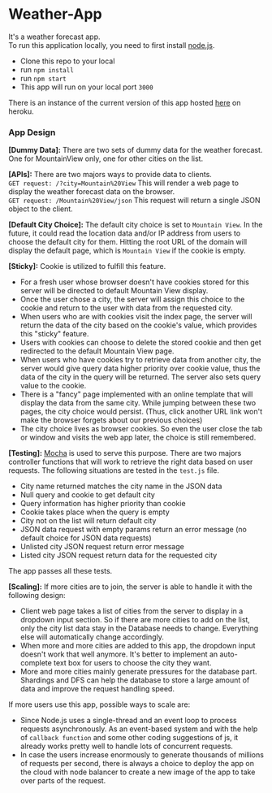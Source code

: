 # Weather-App
It's a weather forecast app. <br>
To run this application locally, you need to first install [node.js](https://nodejs.org/en/). <br>

* Clone this repo to your local
* run ```npm install```
* run ```npm start```
* This app will run on your local port `3000`

There is an instance of the current version of this app hosted [here](https://frozen-bastion-68224.herokuapp.com ) on heroku.

### App Design
**[Dummy Data]:** There are two sets of dummy data for the weather forecast. One for MountainView only, one for other cities on the list.

**[APIs]:** There are two majors ways to provide data to clients.  
```GET request: /?city=Mountain%20View```
This will render a web page to display the weather forecast data on the browser.  
```GET request: /Mountain%20View/json```
This request will return a single JSON object to the client.  


**[Default City Choice]:** The default city choice is set to ```Mountain View```. In the future, it could read the location data and/or IP address from users to choose the default city for them. Hitting the root URL of the domain will display the default page, which is ```Mountain View``` if the cookie is empty.

**[Sticky]:** Cookie is utilized to fulfill this feature.

* For a fresh user whose browser doesn't have cookies stored for this server will be directed to default Mountain View display.
* Once the user chose a city, the server will assign this choice to the cookie and return to the user with data from the requested city.
* When users who are with cookies visit the index page, the server will return the data of the city based on the cookie's value, which provides this "sticky" feature.
* Users with cookies can choose to delete the stored cookie and then get redirected to the default Mountain View page.
* When users who have cookies try to retrieve data from another city, the server would give query data higher priority over cookie value, thus the data of the city in the query will be returned. The server also sets query value to the cookie.
* There is a "fancy" page implemented with an online template that will display the data from the same city. While jumping between these two pages, the city choice would persist. (Thus, click another URL link won't make the browser forgets about our previous choices)
* The city choice lives as browser cookies. So even the user close the tab or window and visits the web app later, the choice is still remembered.

**[Testing]:** [Mocha](https://mochajs.org/) is used to serve this purpose. There are two majors controller functions that will work to retrieve the right data based on user requests. The following situations are tested in the ```test.js``` file.

* City name returned matches the city name in the JSON data
* Null query and cookie to get default city
* Query information has higher priority than cookie
* Cookie takes place when the query is empty
* City not on the list will return default city
* JSON data request with empty params return an error message (no default choice for JSON data requests)
* Unlisted city JSON request return error message
* Listed city JSON request return data for the requested city

The app passes all these tests.

**[Scaling]:** If more cities are to join, the server is able to handle it with the following design:

*  Client web page takes a list of cities from the server to display in a dropdown input section. So if there are more cities to add on the list, only the city list data stay in the Database needs to change. Everything else will automatically change accordingly.
*  When more and more cities are added to this app, the dropdown input doesn't work that well anymore. It's better to implement an auto-complete text box for users to choose the city they want.
*  More and more cities mainly generate pressures for the database part. Shardings and DFS can help the database to store a large amount of data and improve the request handling speed.

If more users use this app, possible ways to scale are:

* Since Node.js uses a single-thread and an event loop to process requests asynchronously. As an event-based system and with the help of ```callback function``` and some other coding suggestions of js, it already works pretty well to handle lots of concurrent requests.
* In case the users increase enormously to generate thousands of millions of requests per second, there is always a choice to deploy the app on the cloud with node balancer to create a new image of the app to take over parts of the request.



